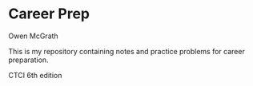 # Career Prep
Owen McGrath

This is my repository containing notes and practice problems for career preparation.

CTCI 6th edition